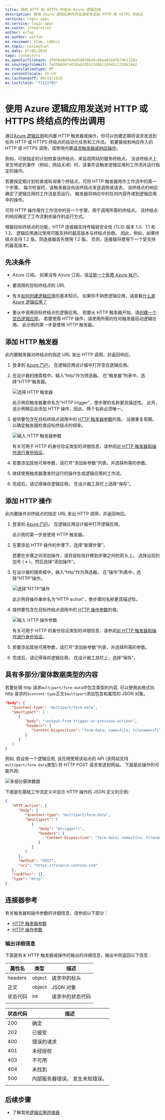 ```yaml
---
title: 调用 HTTP 和 HTTPS 终结点-Azure 逻辑应用
description: 使用 Azure 逻辑应用将传出请求发送到 HTTP 和 HTTPS 终结点
services: logic-apps
ms.service: logic-apps
ms.suite: integration
author: ecfan
ms.author: estfan
ms.reviewer: klam, LADocs
ms.topic: conceptual
ms.date: 07/05/2019
tags: connectors
ms.openlocfilehash: df856e0d76dbd5903964bc80aa01b97b7461128a
ms.sourcegitcommit: fad368d47a83dadc85523d86126941c1250b14e2
ms.translationtype: MT
ms.contentlocale: zh-CN
ms.lasthandoff: 09/19/2019
ms.locfileid: "71122703"
---
```

# <a name="send-outgoing-calls-to-http-or-https-endpoints-by-using-azure-logic-apps"></a>使用 Azure 逻辑应用发送对 HTTP 或 HTTPS 终结点的传出调用

通过[Azure 逻辑应用](../logic-apps/logic-apps-overview.md)和内置 HTTP 触发器或操作，你可以创建定期将请求发送到任何 HTTP 或 HTTPS 终结点的自动化任务和工作流。 若要接收和响应传入的 HTTP 或 HTTPS 调用，请使用内置[请求触发器或响应操作](../connectors/connectors-native-reqres.md)。

例如，可按指定的计划检查该终结点，来监视网站的服务终结点。 当该终结点上发生特定的事件（例如，网站关闭）时，该事件会触发逻辑应用的工作流并运行指定的操作。

若要按定期计划检查或轮询某个终结点，可将 HTTP 触发器用作工作流中的第一个步骤。 每次检查时，该触发器会向该终结点发送调用或请求。 该终结点的响应确定了逻辑应用的工作流是否运行。 触发器将响应中的任何内容传递到逻辑应用中的操作。

可将 HTTP 操作用作工作流中的另一个步骤，用于调用所需的终结点。 该终结点的响应确定了工作流剩余操作的运行方式。

根据目标终结点的功能，HTTP 连接器支持传输层安全性 (TLS) 版本 1.0、1.1 和 1.2。 逻辑应用通过使用可能支持的最高版本与终结点协商。 因此，例如，如果终结点支持 1.2 版，则连接器首先使用 1.2 版。 否则，连接器将使用下一个受支持的最高版本。

## <a name="prerequisites"></a>先决条件

* Azure 订阅。 如果没有 Azure 订阅，请[注册一个免费 Azure 帐户](https://azure.microsoft.com/free/)。

* 要调用的目标终结点的 URL

* 有关[如何创建逻辑应用](../logic-apps/quickstart-create-first-logic-app-workflow.md)的基本知识。 如果你不熟悉逻辑应用，请查看[什么是 Azure 逻辑应用？](../logic-apps/logic-apps-overview.md)

* 要从中调用目标终结点的逻辑应用。 若要从 HTTP 触发器开始，请[创建一个空白逻辑应用](../logic-apps/quickstart-create-first-logic-app-workflow.md)。 若要使用 HTTP 操作，请使用所需的任何触发器启动逻辑应用。 此示例的第一步是使用 HTTP 触发器。

## <a name="add-an-http-trigger"></a>添加 HTTP 触发器

此内置触发器对终结点的指定 URL 发出 HTTP 调用，并返回响应。

1. 登录到 [Azure 门户](https://portal.azure.com)。 在逻辑应用设计器中打开空白逻辑应用。

1. 在设计器的搜索框中，输入“http”作为筛选器。 在“触发器”列表中，选择“HTTP”触发器。

   ![选择 HTTP 触发器](./media/connectors-native-http/select-http-trigger.png)

   此示例将触发器重命名为“HTTP trigger”，使步骤的名称更具描述性。 此外，该示例稍后会添加 HTTP 操作，因此，两个名称必须唯一。

1. 提供要包含在目标终结点调用中的 [HTTP 触发器参数](../logic-apps/logic-apps-workflow-actions-triggers.md##http-trigger)的值。 设置重复周期，以确定触发器检查目标终结点的频率。

   ![输入 HTTP 触发器参数](./media/connectors-native-http/http-trigger-parameters.png)

   有关可用于 HTTP 的身份验证类型的详细信息，请参阅[对 HTTP 触发器和操作进行身份验证](../logic-apps/logic-apps-workflow-actions-triggers.md#connector-authentication)。

1. 若要添加其他可用参数，请打开“添加新参数”列表，并选择所需的参数。

1. 继续使用触发器激发时运行的操作生成逻辑应用的工作流。

1. 完成后，请记得保存逻辑应用。 在设计器工具栏上选择“保存”。

## <a name="add-an-http-action"></a>添加 HTTP 操作

此内置操作对终结点的指定 URL 发出 HTTP 调用，并返回响应。

1. 登录到 [Azure 门户](https://portal.azure.com)。 在逻辑应用设计器中打开逻辑应用。

   此示例的第一步是使用 HTTP 触发器。

1. 在要添加 HTTP 操作的步骤下，选择“新建步骤”。

   若要在步骤之间添加操作，请将鼠标指针移到步骤之间的箭头上。 选择出现的加号 ( **+** )，然后选择“添加操作”。

1. 在设计器的搜索框中，输入“http”作为筛选器。 在“操作”列表中，选择“HTTP”操作。

   ![选择“HTTP”操作](./media/connectors-native-http/select-http-action.png)

   此示例将操作重命名为“HTTP action”，使步骤的名称更具描述性。

1. 提供要包含在目标终结点调用中的 [HTTP 操作参数](../logic-apps/logic-apps-workflow-actions-triggers.md##http-action)的值。

   ![输入 HTTP 操作参数](./media/connectors-native-http/http-action-parameters.png)

   有关可用于 HTTP 的身份验证类型的详细信息，请参阅[对 HTTP 触发器和操作进行身份验证](../logic-apps/logic-apps-workflow-actions-triggers.md#connector-authentication)。

1. 若要添加其他可用参数，请打开“添加新参数”列表，并选择所需的参数。

1. 完成后，请记得保存逻辑应用。 在设计器工具栏上，选择“保存”。

## <a name="content-with-multipartform-data-type"></a>具有多部分/窗体数据类型的内容

若要处理 http 请求`multipart/form-data`中包含类型的内容, 可以使用此格式向 http 请求的`$content-type`正文`$multipart`添加包含和属性的 JSON 对象。

```json
"body": {
   "$content-type": "multipart/form-data",
   "$multipart": [
      {
         "body": "<output-from-trigger-or-previous-action>",
         "headers": {
            "Content-Disposition": "form-data; name=file; filename=<file-name>"
         }
      }
   ]
}
```

例如, 假设有一个逻辑应用, 该应用使用该站点的 API (该网站支持`multipart/form-data`类型) 将 HTTP POST 请求发送到网站。 下面是此操作的可能外观:

![多部分窗体数据](./media/connectors-native-http/http-action-multipart.png)

下面是在基础工作流定义中显示 HTTP 操作的 JSON 定义的示例:

```json
{
   "HTTP_action": {
      "body": {
         "$content-type": "multipart/form-data",
         "$multipart": [
            {
               "body": "@trigger()",
               "headers": {
                  "Content-Disposition": "form-data; name=file; filename=myExcelFile.xlsx"
               }
            }
         ]
      },
      "method": "POST",
      "uri": "https://finance.contoso.com"
   },
   "runAfter": {},
   "type": "Http"
}
```

## <a name="connector-reference"></a>连接器参考

有关触发器和操作参数的详细信息，请参阅以下部分：

* [HTTP 触发器参数](../logic-apps/logic-apps-workflow-actions-triggers.md##http-trigger)
* [HTTP 操作参数](../logic-apps/logic-apps-workflow-actions-triggers.md##http-action)

### <a name="output-details"></a>输出详细信息

下面是有关 HTTP 触发器或操作的输出的详细信息，输出中将返回以下信息：

| 属性名 | 类型 | 描述 |
|---------------|------|-------------|
| headers | object | 请求中的标头 |
| 正文 | object | JSON 对象 | 包含请求中正文内容的对象 |
| 状态代码 | int | 请求中的状态代码 |
|||

| 状态代码 | 描述 |
|-------------|-------------|
| 200 | 确定 |
| 202 | 已接受 |
| 400 | 错误的请求 |
| 401 | 未经授权 |
| 403 | 不可用 |
| 404 | 未找到 |
| 500 | 内部服务器错误。 发生未知错误。 |
|||

## <a name="next-steps"></a>后续步骤

* 了解其他[逻辑应用连接器](../connectors/apis-list.md)
